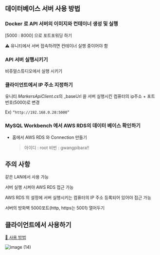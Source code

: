 
## 데이터베이스 서버 사용 방법

### Docker 로 API 서버의 이미지와 컨테이너 생성 및 실행

[5000 : 8000] 으로 포트포워딩 하기

⚠️ 유니티에서 서버 접속하려면 컨테이너 실행 중이어야 함

### API 서버 실행시키기

비쥬얼스튜디오에서 실행 시키기

### 클라이언트에서 IP 주소 지정하기

유니티 *MarkersApiClient.cs*의 _baseUrl 을 서버 실행시킨 컴퓨터의 ip주소 + 포트 번호(5000)로 변경

Ex) `“http://192.168.0.28:5000”`

### MySQL Workbench 에서 AWS RDS의 데이터 베이스 확인하기

- 홈에서 AWS RDS 와 Connection 만들기
    
    > 아이디 : root
    비번 : gwangpibara!!
    > 

## 주의 사항

같은 LAN에서 사용 가능

서버 실행 시켜야 AWS RDS 접근 가능

AWS RDS 의 설정에 서버 실행시키는 컴퓨터의 IP 주소 등록되어 있어야 접근 가능

서버의 방화벽 5000포트(http, https는 5001) 열어두기

## 클라이언트에서 사용하기

[🔗 사용 방법](https://www.notion.so/21c9103cc1eb80f6879cd8510533aa68?pvs=21)

![image (14)](https://github.com/user-attachments/assets/f6868dc3-56f0-46c7-8438-3513ebcffe7d)

